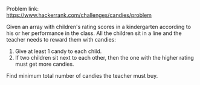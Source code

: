 Problem link: </br>
https://www.hackerrank.com/challenges/candies/problem

Given an array with children's rating scores in a kindergarten according to his or her performance in the class. All the children sit in a line and the teacher needs to reward them with candies:
1. Give at least 1 candy to each child. 
2. If two children sit next to each other, then the one with the higher rating must get more candies.

Find minimum total number of candies the teacher must buy.